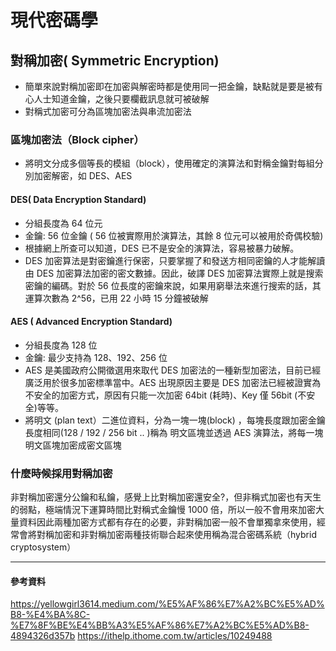 # 現代密碼學

## 對稱加密( Symmetric Encryption)

- 簡單來說對稱加密即在加密與解密時都是使用同一把金鑰，缺點就是要是被有心人士知道金鑰，之後只要欄截訊息就可被破解
- 對稱式加密可分為區塊加密法與串流加密法

### 區塊加密法（Block cipher）

- 將明文分成多個等長的模組（block），使用確定的演算法和對稱金鑰對每組分別加密解密，如 DES、AES

#### DES( Data Encryption Standard)

- 分組長度為 64 位元
- 金鑰: 56 位金鑰 ( 56 位被實際用於演算法，其餘 8 位元可以被用於奇偶校驗)
- 根據網上所查可以知道，DES 已不是安全的演算法，容易被暴力破解。
- DES 加密算法是對密鑰進行保密，只要掌握了和發送方相同密鑰的人才能解讀由 DES 加密算法加密的密文數據。因此，破譯 DES 加密算法實際上就是搜索密鑰的編碼。對於 56 位長度的密鑰來說，如果用窮舉法來進行搜索的話，其運算次數為 2^56，已用 22 小時 15 分鐘被破解

#### AES ( Advanced Encryption Standard)

- 分組長度為 128 位
- 金鑰: 最少支持為 128、192、256 位
- AES 是美國政府公開徵選用來取代 DES 加密法的一種新型加密法，目前已經廣泛用於很多加密標準當中。AES 出現原因主要是 DES 加密法已經被證實為不安全的加密方式，原因有只能一次加密 64bit (耗時)、Key 僅 56bit (不安全)等等。
- 將明文 (plan text）二進位資料，分為一塊一塊(block) ，每塊長度跟加密金鑰長度相同(128 / 192 / 256 bit .. )稱為 明文區塊並透過 AES 演算法，將每一塊明文區塊加密成密文區塊

### 什麼時候採用對稱加密

非對稱加密還分公鑰和私鑰，感覺上比對稱加密還安全?，但非稱式加密也有天生的弱點，極端情況下運算時間比對稱式金鑰慢 1000 倍，所以一般不會用來加密大量資料因此兩種加密方式都有存在的必要，非對稱加密一般不會單獨拿來使用，經常會將對稱加密和非對稱加密兩種技術聯合起來使用稱為混合密碼系統（hybrid cryptosystem）

---

#### 參考資料

https://yellowgirl3614.medium.com/%E5%AF%86%E7%A2%BC%E5%AD%B8-%E4%BA%8C-%E7%8F%BE%E4%BB%A3%E5%AF%86%E7%A2%BC%E5%AD%B8-4894326d357b
https://ithelp.ithome.com.tw/articles/10249488
